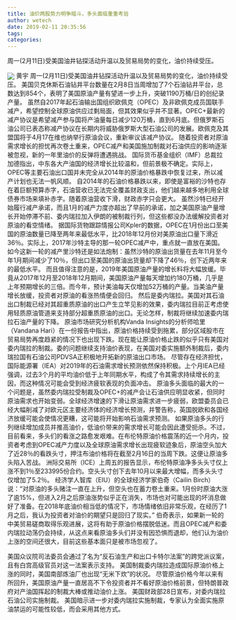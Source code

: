 ```yaml
---
title: 油价两股势力明争暗斗，多头面临重重考验
author: wetech
date: 2019-02-11 20:35:56
tags: 
categories: 
---
```

周一(2月11日)受美国油井钻探活动升温以及贸易局势的变化，油价持续受压。
<!-- more -->
<img align="center" border="0" src="https://imgcdn.yicai.com/uppics/images/2019/02/8dcebd060746fa9d6b3ee4fdfc71d5f6.jpg" />
黄宇
周一(2月11日)受美国油井钻探活动升温以及贸易局势的变化，油价持续受压。
美国贝克休斯石油钻井平台数量在2月8日当周增加了7个石油钻井平台，总数达到854个，表明了美国原油产量有望进一步上升，突破1190万桶/日的创纪录产量。
虽然自2017年起石油输出国组织欧佩克（OPEC）及非欧佩克成员国联手减产，希望控制全球原油供应过剩局面，但其效果似乎并不显著。OPEC+最新的减产协议是希望减产参与国将产油量每日减少120万桶，直到6月底。但俄罗斯石油公司已表态称减产协议在长期内将威胁俄罗斯大型石油公司的发展。欧佩克及其盟国将于4月17在维也纳举行原油会议，重新审议该减产协议。
随着投资者对原油需求增长的担忧再次卷土重来，OPEC减产和美国施加制裁对石油供应的影响逐渐被忽视，新的一年里油价的反弹将遭遇挑战。
国际货币基金组织（IMF）总裁拉加德指出，中东各大产油国的经济增长比较温和，但前景极不确定。实际上，OPEC等主要石油出口国并未完全从2014年的原油价格暴跌中恢复过来，所以减产计划也无法一帆风顺。
自2014年的石油价格暴跌以来，即使是富裕的沙特也存在着巨额预算赤字，石油营收已无法完全覆盖财政支出，他们越来越多地利用全球债券市场来填补赤字。随着原油营收下滑，财政赤字只会更大。
虽然沙特已经开始履行减产承诺，而且1月的减产力度亦超出了早前的承诺，加之美国原油产量增长开始停滞不前、委内瑞拉加入伊朗的被制裁行列，但这些都没办法缓解投资者对原油的看空情绪。
据国际货物跟踪情报公司Kpler的数据，OPEC在1月份出口至美国的原油数量已降至两年来最低水平，比2018年12月份对美原油出口量下滑近36％。实际上，2017年沙特主导的那一轮OPEC减产中，重点就一直放在美国。如今这新一轮的减产里沙特还是如法炮制：虽然沙特的原油出货量在去年11月至今年1月期间减少了10％，但出口至美国的原油出货量却下降了46％，创下近两年来的最低水平。
而且值得注意的是，2019年美国原油产量的增长料将大幅放缓。毕竟从2017年12月至2018年12月期间，美国原油产量每天增加约180万桶，几乎是上年预期增长的三倍。而今年，预计美油每天仅增加52万桶的产量。当美油产量增长放缓，投资者对原油的看涨热情便会回归。
然后是委内瑞拉。美国对其石油出口制裁已经对其超重质原油的出口产生立竿见影的效果，委内瑞拉目前正考虑使用轻质原油管道来支持部分超重质原油的出口。无论怎样，制裁将继续加速委内瑞拉石油产量的下降。
原油市场研究分析机构Vanda Insights的分析师哈里（Vandana Hari）在一份报告中指出，原油价格持续受到拖累，部分区域股市在贸易局势再度趋紧的情况下也出现下跌。现在能让原油价格止跌的似乎只有美国对委内瑞拉的制裁。委的问题继续支持油价表现，在美国对委实施额外制裁后，委内瑞拉国有石油公司PDVSA正积极地开拓新的原油出口市场。
尽管存在经济担忧，国际能源署（IEA）对2019年的石油需求增长预测依然保持积极。上个月IEA已经强调，过去3个月的平均油价低于上年同期水平，构成了令其需求持续增长的主因，而这种情况可能会受到经济疲软表现的负面冲击。
原油多头面临的最大的一个问题是，虽然委内瑞拉受制裁及OPEC+的减产会让石油供应明显收紧，但同时原油需求也开始变弱。全球经济增速的下滑让原油需求进一步疲弱，欧盟委员会已经大幅削减了对欧元区主要经济体的经济增长预测，并警告称，英国脱欧和各国经济放缓可能会使情况更糟，这可能将开始影响石油需求预测。
如果原油多头的行列继续增加成员并推高油价，低油价带来的需求增长可能会因此遭受扼杀。不过，目前看来，多头们的看涨之路愈发艰难。在布伦特原油价格震荡的近一个月内，投资者考虑到OPEC减产力度以及全球原油需求增长出现疲软迹象后，原油空头加大了近28％的看跌头寸，押注布油价格将在截至2月16日的当周下跌。这便让原油多头陷入苦战。
洲际交易所（ICE）上周五的报告显示，布伦特原油净多头头寸仅上涨不到1％至233995份合约。空头头寸创下去年10月以来最大增幅，而多头头寸仅增加了5.2％。
经济学人智库（EIU）的全球经济学家伯奇（Cailin Birch）说：“对原油的多头赌注一直在上升，但空头也在蓄力卷土重来。1月份时原油大涨了逾15%，但进入2月之后原油涨势似乎正在消失，市场也对可能出现的坏消息做好了准备。在2018年底油价相当低的情况下，市场情绪依旧非常乐观，在经历了1月之后，我认为投资者对油价的期望只是回归了现实。”
伯奇表示，如果新一轮的中美贸易磋商取得乐观进展，这将有助于原油价格摆脱低迷。而且OPEC减产和委内瑞拉动荡仍会持续，从这点来看原油多头们并没有因恐惧而退却，他们认为油价上涨的空间还很大，目前这些基本面只是被市场忽视了。
 
 
美国众议院司法委员会通过了名为“反石油生产和出口卡特尔法案”的跨党派议案，且有白宫高级官员对这一法案表示支持。
美国制裁委内瑞拉造成国际原油价格上涨的同时，美国南部炼油厂也出现“无米下炊”的状况。
尽管原油价格今年以来有所回升，美国原油产量一直居高不下令投资者并不看好原油价格前景，但特朗普政府对产油国挥起的制裁大棒或推动油价上涨。 
美国财政部28日宣布，对委内瑞拉石油公司实施制裁。
美国暗示进一步对委内瑞拉实施制裁，专家认为全面实施原油禁运的可能性较低，而会采用其他方式。

